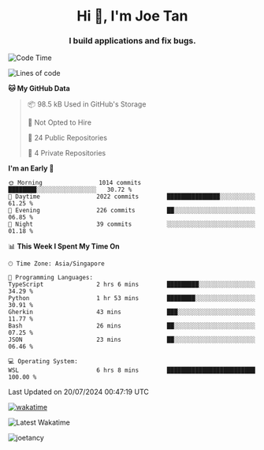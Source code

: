 <h1 align="center">Hi 👋, I'm Joe Tan</h1>
<h3 align="center">I build applications and fix bugs.</h3>

<!--START_SECTION:waka-->
![Code Time](http://img.shields.io/badge/Code%20Time-1%2C397%20hrs%2023%20mins-blue)

![Lines of code](https://img.shields.io/badge/From%20Hello%20World%20I%27ve%20Written-46.5%20million%20lines%20of%20code-blue)

**🐱 My GitHub Data** 

> 📦 98.5 kB Used in GitHub's Storage 
 > 
> 🚫 Not Opted to Hire
 > 
> 📜 24 Public Repositories 
 > 
> 🔑 4 Private Repositories 
 > 
**I'm an Early 🐤** 

```text
🌞 Morning                1014 commits        ████████░░░░░░░░░░░░░░░░░   30.72 % 
🌆 Daytime                2022 commits        ███████████████░░░░░░░░░░   61.25 % 
🌃 Evening                226 commits         ██░░░░░░░░░░░░░░░░░░░░░░░   06.85 % 
🌙 Night                  39 commits          ░░░░░░░░░░░░░░░░░░░░░░░░░   01.18 % 
```


📊 **This Week I Spent My Time On** 

```text
🕑︎ Time Zone: Asia/Singapore

💬 Programming Languages: 
TypeScript               2 hrs 6 mins        █████████░░░░░░░░░░░░░░░░   34.29 % 
Python                   1 hr 53 mins        ████████░░░░░░░░░░░░░░░░░   30.91 % 
Gherkin                  43 mins             ███░░░░░░░░░░░░░░░░░░░░░░   11.77 % 
Bash                     26 mins             ██░░░░░░░░░░░░░░░░░░░░░░░   07.25 % 
JSON                     23 mins             ██░░░░░░░░░░░░░░░░░░░░░░░   06.46 % 

💻 Operating System: 
WSL                      6 hrs 8 mins        █████████████████████████   100.00 % 
```


 Last Updated on 20/07/2024 00:47:19 UTC
<!--END_SECTION:waka-->
[![wakatime](https://wakatime.com/badge/user/e0e3a0f0-6d69-4241-946d-0baaf7b91278.svg)](https://wakatime.com/@e0e3a0f0-6d69-4241-946d-0baaf7b91278)

![Latest Wakatime](https://github.com/joetancy/joetancy/workflows/Latest%20Wakatime/badge.svg)

<p align="left"> <img src="https://komarev.com/ghpvc/?username=joetancy" alt="joetancy" /> </p>

